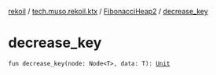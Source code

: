 [rekoil](../../index.md) / [tech.muso.rekoil.ktx](../index.md) / [FibonacciHeap2](index.md) / [decrease_key](./decrease_key.md)

# decrease_key

`fun decrease_key(node: Node<T>, data: T): `[`Unit`](https://kotlinlang.org/api/latest/jvm/stdlib/kotlin/-unit/index.html)